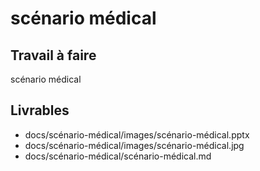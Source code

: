 # scénario médical
## Travail à faire 

scénario médical

## Livrables

- docs/scénario-médical/images/scénario-médical.pptx
- docs/scénario-médical/images/scénario-médical.jpg
- docs/scénario-médical/scénario-médical.md